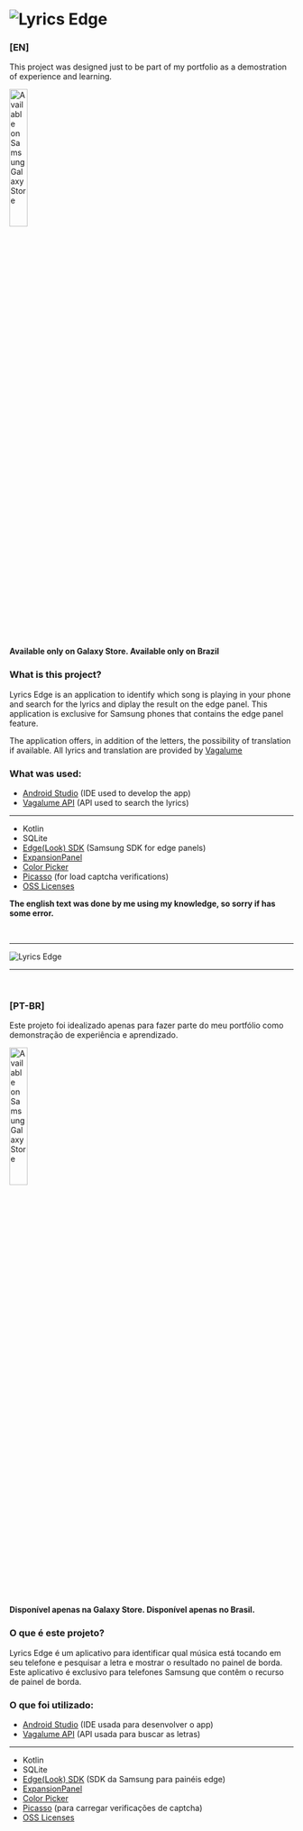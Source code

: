 # ![](https://i.imgur.com/2mPQBdL.png?raw=true "Lyrics Edge")


### [EN]
This project was designed just to be part of my portfolio as a demostration of experience and learning.

<a href="https://galaxy.store/98LE"><img src="https://img.samsungapps.com/seller/images/badges/galaxyStore/png_big/GalaxyStore_Portuguese(Brazil).png?3" alt="Available on Samsung Galaxy Store" width="25%"></a>

**Available only on Galaxy Store. Available only on Brazil**

### What is this project?

Lyrics Edge is an application to identify which song is playing in your phone and search for the lyrics and diplay the result on the edge panel. This application is exclusive for Samsung phones that contains the edge panel feature.

The application offers, in addition of the letters, the possibility of translation if available. All lyrics and translation are provided by [Vagalume](https://www.vagalume.com.br/)


### What was used:

* [Android Studio](https://developer.android.com/studio) (IDE used to develop the app)
* [Vagalume API](https://api.vagalume.com.br/) (API used to search the lyrics)

<hr>

* Kotlin
* SQLite
* [Edge(Look) SDK](https://developer.samsung.com/galaxy/edge) (Samsung SDK for edge panels)
* [ExpansionPanel](https://github.com/florent37/ExpansionPanel)
* [Color Picker](https://github.com/jaredrummler/ColorPicker)
* [Picasso](https://github.com/square/picasso) (for load captcha verifications)
* [OSS Licenses](https://github.com/google/play-services-plugins/tree/master/oss-licenses-plugin)

**The english text was done by me using my knowledge, so sorry if has some error.**

<br/>
<hr/>

![](https://media1.giphy.com/media/je04gUXV0GKvbj8CnC/giphy.gif?cid=790b7611d63282ea118cbe6451a48e449cd557be44256e10&rid=giphy.gif&ct=g?raw=true "Lyrics Edge")

<hr/>
<br/>

### [PT-BR]

Este projeto foi idealizado apenas para fazer parte do meu portfólio como demonstração de experiência e aprendizado.

<a href="https://galaxy.store/98LE"><img src="https://img.samsungapps.com/seller/images/badges/galaxyStore/png_big/GalaxyStore_Portuguese(Brazil).png?3" alt="Available on Samsung Galaxy Store" width="25%"></a>

**Disponível apenas na Galaxy Store. Disponível apenas no Brasil.**

### O que é este projeto?

Lyrics Edge é um aplicativo para identificar qual música está tocando em seu telefone e pesquisar a letra e mostrar o resultado no painel de borda. Este aplicativo é exclusivo para telefones Samsung que contêm o recurso de painel de borda.


### O que foi utilizado:

* [Android Studio](https://developer.android.com/studio) (IDE usada para desenvolver o app)
* [Vagalume API](https://api.vagalume.com.br/) (API usada para buscar as letras)

<hr>

* Kotlin
* SQLite
* [Edge(Look) SDK](https://developer.samsung.com/galaxy/edge) (SDK da Samsung para painéis edge)
* [ExpansionPanel](https://github.com/florent37/ExpansionPanel)
* [Color Picker](https://github.com/jaredrummler/ColorPicker)
* [Picasso](https://github.com/square/picasso) (para carregar verificações de captcha)
* [OSS Licenses](https://github.com/google/play-services-plugins/tree/master/oss-licenses-plugin)
